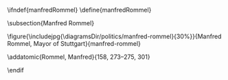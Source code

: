 \ifndef{manfredRommel}
\define{manfredRommel}

\subsection{Manfred Rommel}

\figure{\includejpg{\diagramsDir/politics/manfred-rommel}{30%}}{Manfred Rommel, Mayor of Stuttgart}{manfred-rommel}

\addatomic{Rommel, Manfred}{158, 273–275, 301}

\endif
